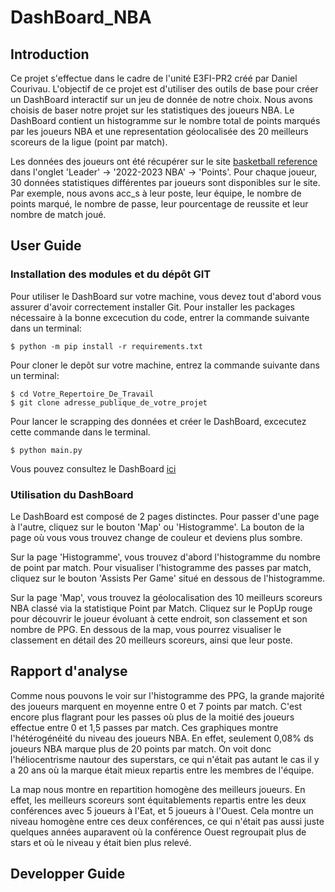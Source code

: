 # DashBoard_NBA
## Introduction
Ce projet s'effectue dans le cadre de l'unité E3FI-PR2 créé par Daniel Courivau. L'objectif de ce projet est d'utiliser des outils de base pour créer un DashBoard interactif sur un jeu de donnée de notre choix. Nous avons choisis de baser notre projet sur les statistiques des joueurs NBA. Le DashBoard contient un histogramme sur le nombre total de points marqués par les joueurs NBA et une representation géolocalisée des 20 meilleurs scoreurs de la ligue (point par match).

Les données des joueurs ont été récupérer sur le site  [basketball reference](https://www.basketball-reference.com) dans l'onglet 'Leader' -> '2022-2023 NBA' -> 'Points'.
Pour chaque joueur, 30 données statistiques différentes par joueurs sont disponibles sur le site. Par exemple, nous avons acc_s à leur poste, leur équipe, le nombre de points marqué, le nombre de passe, leur pourcentage de reussite et leur nombre de match joué.

## User Guide
### Installation des modules et du dépôt GIT
Pour utiliser le DashBoard sur votre machine, vous devez tout d'abord vous assurer d'avoir correctement installer Git. Pour installer les packages nécessaire à la bonne excecution du code, entrer la commande suivante dans un terminal:
``` 
$ python -m pip install -r requirements.txt
```

Pour cloner le depôt sur votre machine, entrez la commande suivante dans un terminal:
```
$ cd Votre_Repertoire_De_Travail
$ git clone adresse_publique_de_votre_projet
```

Pour lancer le scrapping des données et créer le DashBoard, excecutez cette commande dans le terminal.
```
$ python main.py
```

Vous pouvez consultez le DashBoard [ici](http://127.0.0.1:8050/) 

### Utilisation du DashBoard
Le DashBoard est composé de 2 pages distinctes. Pour passer d'une page à l'autre, cliquez sur le bouton 'Map' ou 'Histogramme'. La bouton de la page où vous vous trouvez change de couleur et deviens plus sombre.  

Sur la page 'Histogramme', vous trouvez d'abord l'histogramme du nombre de point par match. Pour visualiser l'histogramme des passes par match, cliquez sur le bouton 'Assists Per Game' situé en dessous de l'histogramme.

Sur la page 'Map', vous trouvez la géolocalisation des 10 meilleurs scoreurs NBA classé via la statistique Point par Match. Cliquez sur le PopUp rouge pour découvrir le joueur évoluant à cette endroit, son classement et son nombre de PPG.
En dessous de la map, vous pourrez visualiser le classement en détail des 20 meilleurs scoreurs, ainsi que leur poste.

## Rapport d'analyse
Comme nous pouvons le voir sur l'histogramme des PPG, la grande majorité des joueurs marquent en moyenne entre 0 et 7 points par match. C'est encore plus flagrant pour les passes où plus de la moitié des joueurs effectue entre 0 et 1,5 passes par match. Ces graphiques montre l'hétérogénéité du niveau des joueurs NBA. En effet, seulement 0,08% ds joueurs NBA marque plus de 20 points par match. On voit donc l'héliocentrisme nautour des superstars, ce qui n'était pas autant le cas il y a 20 ans où la marque était mieux repartis entre les membres de l'équipe.  

La map nous montre en repartition homogène des meilleurs joueurs. En effet, les meilleurs scoreurs sont équitablements repartis entre les deux conférences avec 5 joueurs à l'Eat, et 5 joueurs à l'Ouest.
Cela montre un niveau homogène entre ces deux conférences, ce qui n'était pas aussi juste quelques années auparavent où la conférence Ouest regroupait plus de stars et où le niveau y  était bien plus relevé.
  
## Developper Guide
